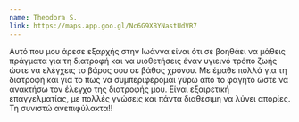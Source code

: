 ```yaml
---
name: Theodora S.
link: https://maps.app.goo.gl/Nc6G9X8YNastUdVR7
---
```



Αυτό που μου άρεσε εξαρχής στην Ιωάννα είναι ότι σε βοηθάει να μάθεις πράγματα για τη διατροφή και να υιοθετήσεις έναν υγιεινό τρόπο ζωής ώστε να ελέγχεις το βάρος σου σε βάθος χρόνου. Με έμαθε πολλά για τη διατροφή και για το πως να συμπεριφέρομαι γύρω από το φαγητό ώστε να ανακτήσω τον έλεγχο της διατροφής μου. Είναι εξαιρετική επαγγελματίας, με πολλές γνώσεις και πάντα διαθέσιμη να λύνει απορίες. Τη συνιστώ ανεπιφύλακτα!!